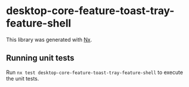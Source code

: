 # desktop-core-feature-toast-tray-feature-shell

This library was generated with [Nx](https://nx.dev).

## Running unit tests

Run `nx test desktop-core-feature-toast-tray-feature-shell` to execute the unit tests.
